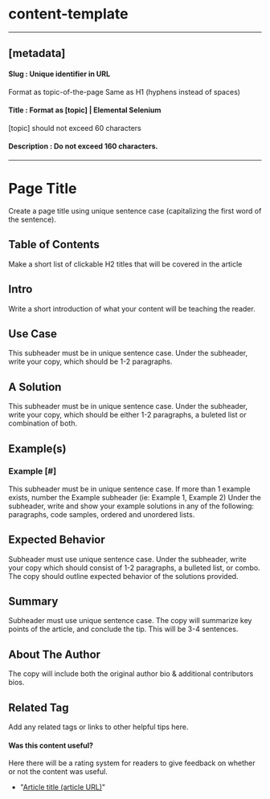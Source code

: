 # content-template
---
## [metadata]
#### Slug : Unique identifier in URL
Format as topic-of-the-page 
Same as H1 (hyphens instead of spaces)
#### Title : Format as [topic] | Elemental Selenium
[topic] should not exceed 60 characters
#### Description : Do not exceed 160 characters. 

---

# Page Title

Create a page title using unique sentence case (capitalizing the first word of the sentence).

## Table of Contents 

Make a short list of clickable H2 titles that will be covered in the article

## Intro

Write a short introduction of what your content will be teaching the reader.

## Use Case

This subheader must be in unique sentence case.
Under the subheader, write your copy, which should be 1-2 paragraphs.

## A Solution

This subheader must be in unique sentence case.
Under the subheader, write your copy, which should be either 1-2 paragraphs, a buleted list or combination of both.

## Example(s)
### Example [#]

This subheader must be in unique sentence case.
If more than 1 example exists, number the Example subheader (ie: Example 1, Example 2)
Under the subheader, write and show your example solutions in any of the following: paragraphs, code samples, ordered and unordered lists.

## Expected Behavior

Subheader must use unique sentence case.
Under the subheader, write your copy which should consist of 1-2 paragraphs, a bulleted list, or combo.
The copy should outline expected behavior of the solutions provided.

## Summary

Subheader must use unique sentence case.
The copy will summarize key points of the article, and conclude the tip. This will be 3-4 sentences.

## About The Author 

The copy will include both the original author bio & additional contributors bios.

## Related Tag

Add any related tags or links to other helpful tips here.

#### Was this content useful?

Here there will be a rating system for readers to give feedback on whether or not the content was useful.

- "[Article title (article URL)](article-URL)"

